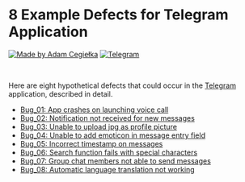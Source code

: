 # 8 Example Defects for Telegram Application

[![Made by Adam Cegiełka](https://img.shields.io/badge/made%20by%20-Adam%20Cegielka-blue.svg?style=flat-square)](https://adamcegielka.pl)
[![Telegram](https://img.shields.io/badge/Testing%20App-Telegram-24A1DE.svg?logo=telegram)](https://web.telegram.org)

<br>

Here are eight hypothetical defects that could occur in the [Telegram](https://web.telegram.org/) application, described in detail. 

- [Bug_01: App crashes on launching voice call](https://github.com/AdamCegGrid/practical_task_modul_5/blob/main/Task4/Defects/defect_01.md)
- [Bug_02: Notification not received for new messages](https://github.com/AdamCegGrid/practical_task_modul_5/blob/main/Task4/Defects/defect_02.md)
- [Bug_03: Unable to upload jpg as profile picture](https://github.com/AdamCegGrid/practical_task_modul_5/blob/main/Task4/Defects/defect_03.md)
- [Bug_04: Unable to add emoticon in message entry field](https://github.com/AdamCegGrid/practical_task_modul_5/blob/main/Task4/Defects/defect_04.md)
- [Bug_05: Incorrect timestamp on messages](https://github.com/AdamCegGrid/practical_task_modul_5/blob/main/Task4/Defects/defect_05.md)
- [Bug_06: Search function fails with special characters](https://github.com/AdamCegGrid/practical_task_modul_5/blob/main/Task4/Defects/defect_06.md)
- [Bug_07: Group chat members not able to send messages](https://github.com/AdamCegGrid/practical_task_modul_5/blob/main/Task4/Defects/defect_07.md)
- [Bug_08: Automatic language translation not working](https://github.com/AdamCegGrid/practical_task_modul_5/blob/main/Task4/Defects/defect_08.md)
